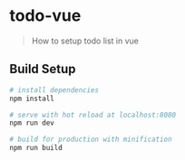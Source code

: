 # todo-vue

> How to setup todo list in vue

## Build Setup

``` bash
# install dependencies
npm install

# serve with hot reload at localhost:8080
npm run dev

# build for production with minification
npm run build
